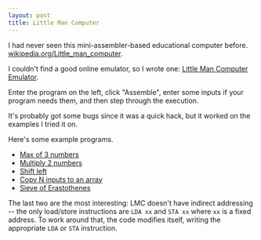 ```yaml
---
layout: post
title: Little Man Computer
---
```


I had never seen this mini-assembler-based educational computer before. [wikipedia.org/Little_man_computer](https://en.wikipedia.org/wiki/Little_man_computer).

I couldn't find a good online emulator, so I wrote one: [Little Man Computer Emulator](http://paulhankin.github.io/lmc/lmc.html).

Enter the program on the left, click "Assemble", enter some inputs if your program needs them, and then step
through the execution.

It's probably got some bugs since it was a quick hack, but it worked on the examples I tried it on.

<!--more-->

Here's some example programs.

* [Max of 3 numbers](http://paulhankin.github.io/lmc/lmc.html?program=ICAgIElOUAogICAgU1RBIE0wCiAgICBJTlAKICAgIFNUQSBNMQogICAgSU5QCiAgICBTVEEgTTIKCiAgICBTVUIgTTEKICAgIEJSUCBKMQogICAgTERBIE0xCiAgICBTVEEgTTIKSjEgIExEQSBNMgogICAgU1VCIE0wCiAgICBCUlAgSjIKICAgIExEQSBNMAogICAgU1RBIE0yCkoyICBMREEgTTIKICAgIE9VVAogICAgSExUCk0wICBEQVQKTTEgIERBVApNMiAgREFU&input=MjEzCjk4Nwo4OAo=)
* [Multiply 2 numbers](http://paulhankin.github.io/lmc/lmc.html?program=ICAgICBJTlAKICAgICBTVEEgUjAKICAgICBJTlAKICAgICBTVEEgUjEKCkxPT1AgTERBIFIxCiAgICAgQlJaIEVORAogICAgIFNVQiBPTkUKICAgICBTVEEgUjEKICAgICBMREEgUkVTCiAgICAgQUREIFIwCiAgICAgU1RBIFJFUwogICAgIEJSQSBMT09QCgpFTkQgIExEQSBSRVMKICAgICBPVVQKCiAgICAgLy8gVGVtcG9yYXJ5IHN0b3JhZ2UKUjEgICBEQVQKUjAgICBEQVQKUkVTICBEQVQKCiAgICAgLy8gQ29uc3RhbnRzCk9ORSAgREFUIDE=&input=NAo1)
* [Shift left](http://paulhankin.github.io/lmc/lmc.html?program=ICAgICBJTlAKICAgICBTVEEgUjAKICAgICBJTlAKICAgICBTVEEgUjEKTE9PUCBMREEgUjEKICAgICBCUlogRU5ECiAgICAgU1VCIE9ORQogICAgIFNUQSBSMQogICAgIExEQSBSMAogICAgIEFERCBSMAogICAgIFNUQSBSMAogICAgIEJSQSBMT09QCkVORCAgTERBIFIwCiAgICAgT1VUCgpSMSAgIERBVApSMCAgIERBVApPTkUgIERBVCAx&input=MTQKMw==)
* [Copy N inputs to an array](http://paulhankin.github.io/lmc/lmc.html?program=ICAgICBJTlAKICAgICBTVEEgQwpMICAgIExEQSBDCiAgICAgQlJaIEMKICAgICBTVUIgT05FCiAgICAgU1RBIEMKICAgICBMREEgVAogICAgIEFERCBPTkUKICAgICBTVEEgVAogICAgIEFERCBTVEFPUAogICAgIFNUQSBTVEFJCiAgICAgSU5QClNUQUkgREFUCiAgICAgQlJBIEwKCkMgICAgREFUCk9ORSAgREFUIDEKU1RBT1AgREFUIDMwMApUICAgIERBVCA0OQo=&input=NQoxMAoxMDEKMTQKOTk4CjgK)
* [Sieve of Erastothenes](http://paulhankin.github.io/lmc/lmc.html?program=TE9PUCBMREEgQwogQUREIE9ORQogU1RBIEMKIFNVQiBWNTAKIEJSUCBFTkQKIExEQSBDCiBBREQgTERJTlMKIFNUQSBSRUFESU5TCiBSRUFESU5TIERBVCAvLyBMREEgQys1MAogQlJaIFBSSU1FCiBCUkEgTE9PUApQUklNRQogTERBIEMKIE9VVAogU1RBIFIKV1JJVEVMT09QCiBMREEgUgogU1VCIFY1MAogQlJQIExPT1AKIExEQSBSCiBBREQgU1RJTlMKIFNUQSBXUklOUwogTERBIEMgLy8gZG9lc24ndCBtYXR0ZXIKV1JJTlMgREFUCiBMREEgUgogQUREIEMKIFNUQSBSCiBCUkEgV1JJVEVMT09QCkVORCBITFQKClY1MCBEQVQgNTAKTERJTlMgREFUIDU1MApTVElOUyBEQVQgMzUwCkMgREFUIDEKT05FIERBVCAxClIgREFU&input=IA==)

The last two are the most interesting: LMC doesn't have indirect addressing -- the only load/store instructions are `LDA xx` and `STA xx` where `xx` is a fixed address. To work around that, the code modifies itself, writing the appropriate `LDA` or `STA` instruction.
